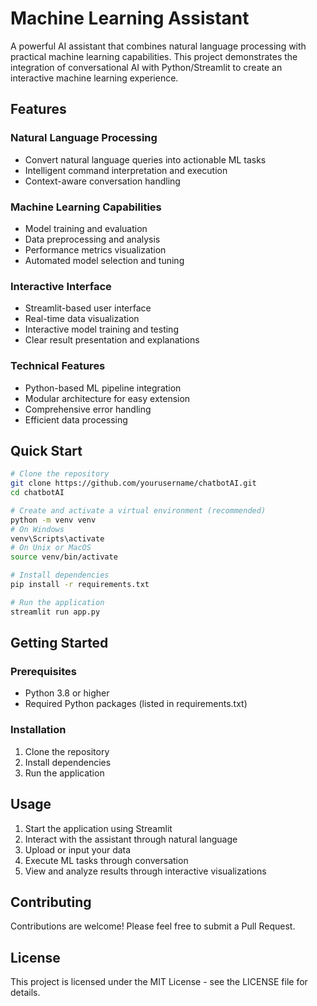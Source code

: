 # Machine Learning Assistant

A powerful AI assistant that combines natural language processing with practical machine learning capabilities. This project demonstrates the integration of conversational AI with Python/Streamlit to create an interactive machine learning experience.

## Features

### Natural Language Processing
- Convert natural language queries into actionable ML tasks
- Intelligent command interpretation and execution
- Context-aware conversation handling

### Machine Learning Capabilities
- Model training and evaluation
- Data preprocessing and analysis
- Performance metrics visualization
- Automated model selection and tuning

### Interactive Interface
- Streamlit-based user interface
- Real-time data visualization
- Interactive model training and testing
- Clear result presentation and explanations

### Technical Features
- Python-based ML pipeline integration
- Modular architecture for easy extension
- Comprehensive error handling
- Efficient data processing

## Quick Start

```bash
# Clone the repository
git clone https://github.com/yourusername/chatbotAI.git
cd chatbotAI

# Create and activate a virtual environment (recommended)
python -m venv venv
# On Windows
venv\Scripts\activate
# On Unix or MacOS
source venv/bin/activate

# Install dependencies
pip install -r requirements.txt

# Run the application
streamlit run app.py
```

## Getting Started

### Prerequisites
- Python 3.8 or higher
- Required Python packages (listed in requirements.txt)

### Installation
1. Clone the repository
2. Install dependencies
3. Run the application

## Usage
1. Start the application using Streamlit
2. Interact with the assistant through natural language
3. Upload or input your data
4. Execute ML tasks through conversation
5. View and analyze results through interactive visualizations

## Contributing
Contributions are welcome! Please feel free to submit a Pull Request.

## License
This project is licensed under the MIT License - see the LICENSE file for details.